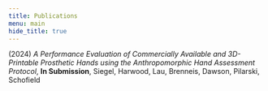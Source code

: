 ```yaml
---
title: Publications
menu: main
hide_title: true
---
```


(2024) *A Performance Evaluation of Commercially Available and 3D-Printable Prosthetic Hands using the Anthropomorphic Hand Assessment Protocol*, **In Submission**, Siegel, Harwood, Lau, Brenneis, Dawson, Pilarski, Schofield
